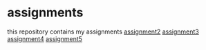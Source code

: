 # assignments
this repository contains my assignments
[assignment2](https://github.com/yujiemin9593/assignments/blob/master/Assignment_week_2.ipynb)
[assignment3](https://github.com/yujiemin9593/assignment-week-5-final/blob/master/Assignment_week5%20jiemin%20yu.ipynb)
[assignment4](https://github.com/yujiemin9593/assignment-week6/blob/master/assignment4%20(1).ipynb)
[assignment5](https://github.com/yujiemin9593/assignments/blob/master/assignment5.ipynb)
